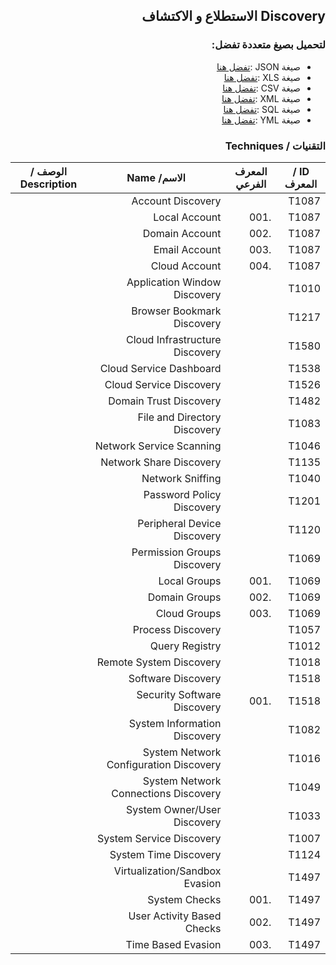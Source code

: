 <div dir="rtl" align='right'>

## Discovery الاستطلاع و الاكتشاف 


### لتحميل بصيغ متعددة تفضل:
- صيغة JSON :[تفضل هنا]() 
- صيغة XLS :[تفضل هنا]()
- صيغة CSV :[تفضل هنا]() 
- صيغة XML :[تفضل هنا]()
- صيغة SQL :[تفضل هنا]()
- صيغة YML :[تفضل هنا]()
 
### التقنيات / Techniques

| ID / المعرف | المعرف الفرعي | الاسم/ Name                             |  الوصف / Description |
|-------------|---------------|-----------------------------------------|----------------------|
| T1087       |               | Account Discovery                       |                      |
| T1087       | .001          | Local Account                           |                      |
| T1087       | .002          | Domain Account                          |                      |
| T1087       | .003          | Email Account                           |                      |
| T1087       | .004          | Cloud Account                           |                      |
| T1010       |               | Application Window Discovery            |                      |
| T1217       |               | Browser Bookmark Discovery              |                      |
| T1580       |               | Cloud Infrastructure Discovery          |                      |
| T1538       |               | Cloud Service Dashboard                 |                      |
| T1526       |               | Cloud Service Discovery                 |                      |
| T1482       |               | Domain Trust Discovery                  |                      |
| T1083       |               | File and Directory Discovery            |                      |
| T1046       |               | Network Service Scanning                |                      |
| T1135       |               | Network Share Discovery                 |                      |
| T1040       |               | Network Sniffing                        |                      |
| T1201       |               | Password Policy Discovery               |                      |
| T1120       |               | Peripheral Device Discovery             |                      |
| T1069       |               | Permission Groups Discovery             |                      |
| T1069       | .001          | Local Groups                            |                      |
| T1069       | .002          | Domain Groups                           |                      |
| T1069       | .003          | Cloud Groups                            |                      |
| T1057       |               | Process Discovery                       |                      |
| T1012       |               | Query Registry                          |                      |
| T1018       |               | Remote System Discovery                 |                      |
| T1518       |               | Software Discovery                      |                      |
| T1518       | .001          | Security Software Discovery             |                      |
| T1082       |               | System Information Discovery            |                      |
| T1016       |               | System Network Configuration Discovery  |                      |
| T1049       |               | System Network Connections Discovery    |                      |
| T1033       |               | System Owner/User Discovery             |                      |
| T1007       |               | System Service Discovery                |                      |
| T1124       |               | System Time Discovery                   |                      |
| T1497       |               | Virtualization/Sandbox Evasion          |                      |
| T1497       | .001          | System Checks                           |                      |
| T1497       | .002          | User Activity Based Checks              |                      |
| T1497       | .003          | Time Based Evasion                      |                      |


</div>
